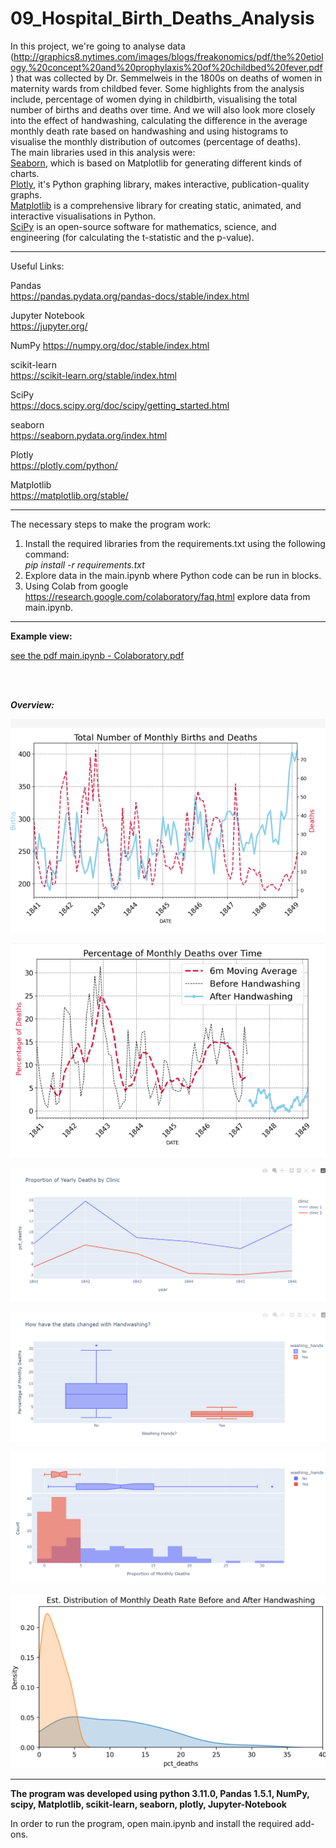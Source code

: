 # 09_Hospital_Birth_Deaths_Analysis
 
In this project, we're going to analyse data (http://graphics8.nytimes.com/images/blogs/freakonomics/pdf/the%20etiology,%20concept%20and%20prophylaxis%20of%20childbed%20fever.pdf) that was collected by Dr. Semmelweis in the 1800s on deaths of women in maternity wards from childbed fever. Some highlights from the analysis include,
percentage of women dying in childbirth, visualising the total number of births and deaths over time. 
And we will also look more closely into the effect of handwashing, calculating the difference in the average monthly death rate based on handwashing and using histograms to visualise the monthly distribution of outcomes (percentage of deaths).</br>
The main libraries used in this analysis were:</br>
[Seaborn](https://seaborn.pydata.org/index.html), which is based on Matplotlib for generating different kinds of charts.</br>
[Plotly](https://plotly.com/python/), it's Python graphing library, makes interactive, publication-quality graphs.</br>
[Matplotlib](https://matplotlib.org/) is a comprehensive library for creating static, animated, and interactive visualisations in Python.</br>
[SciPy](https://docs.scipy.org/doc/scipy/index.html) is an open-source software for mathematics, science, and engineering (for calculating the t-statistic and the p-value).</br>
 

---

Useful Links:

Pandas </br>
https://pandas.pydata.org/pandas-docs/stable/index.html </br>

Jupyter Notebook</br>
https://jupyter.org/</br>

NumPy
https://numpy.org/doc/stable/index.html</br>

scikit-learn</br>
https://scikit-learn.org/stable/index.html</br>

SciPy</br>
https://docs.scipy.org/doc/scipy/getting_started.html</br>


seaborn</br>
https://seaborn.pydata.org/index.html</br>

Plotly</br>
https://plotly.com/python/</br>

Matplotlib</br>
https://matplotlib.org/stable/</br>

---

The necessary steps to make the program work:</br>
1. Install the required libraries from the requirements.txt using the following command: </br>
*pip install -r requirements.txt*</br>
2. Explore data in the main.ipynb where Python code can be run in blocks.</br>
3. Using Colab from google https://research.google.com/colaboratory/faq.html explore data from main.ipynb.</br>


---

**Example view:**</br>


<a href="main.ipynb - Colaboratory.pdf">see the pdf main.ipynb - Colaboratory.pdf</a>

</br>
</br>

***Overview:*** 
</br>

![Screenshot](docs/img/01_chart.png)</br>

![Screenshot](docs/img/02_chart.png)</br>

![Screenshot](docs/img/03_chart.png)</br>

![Screenshot](docs/img/04_chart.png)</br>

![Screenshot](docs/img/05_chart.png)</br>

![Screenshot](docs/img/06_chart.png)</br>

---

**The program was developed using python 3.11.0, Pandas 1.5.1, NumPy, scipy, Matplotlib, scikit-learn, seaborn, plotly, Jupyter-Notebook**

In order to run the program, open main.ipynb and install the required add-ons.
